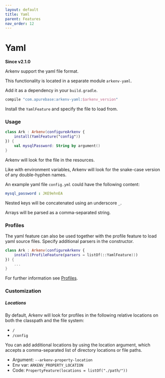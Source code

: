 ```yaml
---
layout: default
title: Yaml
parent: Features
nav_order: 12
---
```


# Yaml

**Since v2.1.0**

Arkenv support the yaml file format.

This functionality is located in a separate module `arkenv-yaml`.

Add it as a dependency in your `build.gradle`.
```groovy
compile "com.apurebase:arkenv-yaml:$arkenv_version"
```

Install the `YamlFeature` and specify the file to load from.

### Usage

```kotlin
class Ark : Arkenv(configureArkenv {
    install(YamlFeature("config"))
}) {
    val mysqlPassword: String by argument()
}
```

Arkenv will look for the file in the resources.

Like with environment variables, Arkenv will look for the
snake-case version of any double-hyphen names.

An example yaml file `config.yml` could have the following content:

```yaml
mysql_password : JKE9ehnEA
```

Nested keys will be concatenated using an underscore `_`.

Arrays will be parsed as a comma-separated string.

### Profiles

The yaml feature can also be used together with the profile feature to
load yaml source files. Specify additional parsers in the constructor.

```kotlin
class Ark : Arkenv(configureArkenv {
    install(ProfileFeature(parsers = listOf(::YamlFeature)))
}) {
    ...
}

```

For further information see [Profiles]({{site.baseurl}}features/profiles).

### Customization

##### Locations
By default, Arkenv will look for profiles in the following relative locations
on both the classpath and the file system:
* `/`
* `/config`

You can add additional locations by using the location argument,
which accepts a comma-separated list of directory locations or file paths.

* Argument: `--arkenv-property-location`
* Env var: `ARKENV_PROPERTY_LOCATION`
* Code: `PropertyFeature(locations = listOf("./path/"))`
